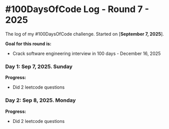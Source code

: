 # #100DaysOfCode Log - Round 7 - 2025

The log of my #100DaysOfCode challenge. Started on [**September 7, 2025**].

**Goal for this round is:**
- Crack software engineering interview in 100 days  - December 16, 2025 

### Day 1: Sep 7, 2025. Sunday 

**Progress:**

- Did 2 leetcode questions

### Day 2: Sep 8, 2025. Monday

**Progress:**

- Did 2 leetcode questions


